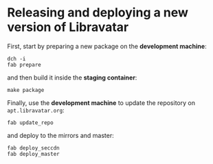 # Releasing and deploying a new version of Libravatar

First, start by preparing a new package on the **development machine**:

    dch -i
    fab prepare

and then build it inside the **staging container**:

    make package

Finally, use the **development machine** to update the repository on `apt.libravatar.org`:

    fab update_repo

and deploy to the mirrors and master:

    fab deploy_seccdn
    fab deploy_master
